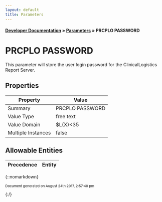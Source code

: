 ```yaml
---
layout: default
title: Parameters
---
```


#### [Developer Documentation](../index) &#187; [Parameters](TableOfContents) &#187; PRCPLO PASSWORD<br/>
# PRCPLO PASSWORD

This parameter will store the user login password for the ClinicalLogistics Report Server.

## Properties

Property | Value
--- | ---
Summary | PRCPLO PASSWORD
Value Type | free text
Value Domain | $L(X)&lt;35
Multiple Instances | false

## Allowable Entities

Precedence | Entity
--- | ---

{::nomarkdown} <br/><p style="font-size: 11px">Document generated on August 24th 2017, 2:57:40 pm</p>{:/}